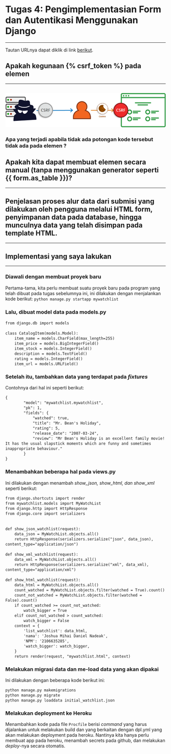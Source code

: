 # Tugas 4: Pengimplementasian Form dan Autentikasi Menggunakan Django
---
Tautan URLnya dapat diklik di link [berikut](https://tugas2pbpjoshuanadeak.herokuapp.com/todolist/).

## Apakah kegunaan {% csrf_token %} pada elemen <form>
---
![](../todolist/csrf.png?raw=true)
---


### Apa yang terjadi apabila tidak ada potongan kode tersebut tidak ada pada elemen <form>?

## Apakah kita dapat membuat elemen <form> secara manual (tanpa menggunakan generator seperti {{ form.as_table }})?
---


## Penjelasan proses alur data dari submisi yang dilakukan oleh pengguna melalui HTML form, penyimpanan data pada database, hingga munculnya data yang telah disimpan pada template HTML.
---


## Implementasi yang saya lakukan
---
### Diawali dengan membuat proyek baru
Pertama-tama, kita perlu membuat suatu proyek baru pada program yang telah dibuat pada tugas sebelumnya ini, ini dilakukan dengan menjalankan kode berikut:
``` python manage.py startapp mywatchlist ```
### Lalu, dibuat model data pada models.py
```
from django.db import models

class CatalogItem(models.Model):
    item_name = models.CharField(max_length=255)
    item_price = models.BigIntegerField()
    item_stock = models.IntegerField()
    description = models.TextField()
    rating = models.IntegerField()
    item_url = models.URLField()
```
### Setelah itu, tambahkan data yang terdapat pada _fixtures_
Contohnya dari hal ini seperti berikut:
```
{
        "model": "mywatchlist.mywatchlist",
        "pk": 1,
        "fields": {
            "watched": true,
            "title": "Mr. Bean's Holiday",
            "rating": 5,
            "release_date": "2007-03-24",
            "review": "Mr Bean's Holiday is an excellent family movie! It has the usual slapstick moments which are funny and sometimes inappropriate behaviour."
        }
}
```
### Menambahkan beberapa hal pada views.py
Ini dilakukan dengan menambah _show_json, show_html, dan show_xml_ seperti berikut:
```
from django.shortcuts import render
from mywatchlist.models import MyWatchList
from django.http import HttpResponse
from django.core import serializers


def show_json_watchlist(request):
    data_json = MyWatchList.objects.all()
    return HttpResponse(serializers.serialize("json", data_json), content_type="application/json")

def show_xml_watchlist(request):
    data_xml = MyWatchList.objects.all()
    return HttpResponse(serializers.serialize("xml", data_xml), content_type="application/xml")

def show_html_watchlist(request):
    data_html = MyWatchList.objects.all()
    count_watched = MyWatchList.objects.filter(watched = True).count()
    count_not_watched = MyWatchList.objects.filter(watched = False).count()
    if count_watched >= count_not_watched:
        watch_bigger = True
    elif count_not_watched > count_watched:
        watch_bigger = False
    context = {
        'list_watchlist': data_html,
        'nama': 'Joshua Mihai Daniel Nadeak',
        'NPM': '2106635285',
        'watch_bigger': watch_bigger,
    }
    return render(request, "mywatchlist.html", context)
```
### Melakukan migrasi data dan me-load data yang akan dipakai
Ini dilakukan dengan beberapa kode berikut ini:
```
python manage.py makemigrations
python manage.py migrate
python manage.py loaddata initial_watchlist.json
```
### Melakukan deployment ke Heroku
Menambahkan kode pada file `Procfile` berisi _command_ yang harus dijalankan untuk melakukan build dan yang berkaitan dengan dpl.yml yang akan melakukan deployment pada heroku. Nantinya kita hanya perlu membuat app pada heroku, menambah secrets pada github, dan melakukan _deploy_-nya secara otomatis.
